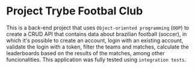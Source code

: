 # Project Trybe Footbal Club

This is a back-end project that uses `Object-oriented programming` (`OOP`) to create a CRUD API that contains data about brazilian football (soccer), in which it's possible to create an account, login with an existing account, validate the login with a token, filter the teams and matches, calculate the leaderboards based on the results of the matches, among other funcionalities.
This application was fully tested using `integration tests`.
